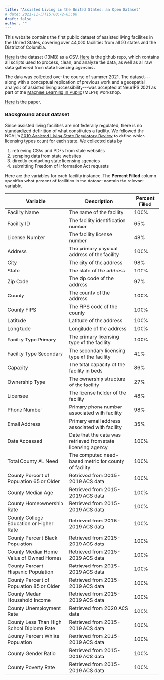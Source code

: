 ```yaml
---
title: "Assisted Living in the United States: an Open Dataset"
# date: 2021-11-17T15:00:42-05:00
draft: false
author: ""
---
```


This website contains the first public dataset of assisted living facilities in the United States, covering over 44,000 facilities from all 50 states and the District of Columbia.

[Here](https://github.com/onefact/assisted-living/raw/main/alf-dataset.csv) is the dataset (13MB) as a CSV. [Here](https://github.com/onefact/assisted-living) is the github repo, which contains all scripts used to process, clean, and analyze the data, as well as all raw data gathered from state licensing agencies.

The data was collected over the course of summer 2021. The dataset---along with a conceptual replication of previous work and a geospatial analysis of assisted living accessibility---was accepted at NeurIPS 2021 as part of the [Machine Learning in Public](https://sites.google.com/nyu.edu/mlph2021/home) (MLPH) workshop.

[Here](https://drive.google.com/file/d/1lqGBlq93fJXXHLCkbn_c6bjd_-AAs6e3/view?usp=sharing) is the paper.

### Background about dataset

Since assisted living facilities are not federally regulated, there is no standardized definition of what constitutes a facility. We followed the NCAL's [2019 Assisted Living
State Regulatory Review](https://www.ahcancal.org/Assisted-Living/Policy/Documents/2019_reg_review.pdf) to define which licensing types count for each state. We collected data by 

1. retrieving CSVs and PDFs from state websites
1. scraping data from state websites 
1. directly contacting state licensing agencies
1. submitting Freedom of Information Act requests


Here are the variables for each facility instance. The **Percent Filled** column specifies what percent of facilities in the dataset contain the relevant variable.

| Variable                                  | Description                                                  | Percent Filled |
|-------------------------------------------|--------------------------------------------------------------|----------------|
| Facility Name                             | The name of the facility                                     | 100%           |
| Facility ID                               | The facility identification number                           | 65%            |
| License Number                            | The facility license number                                  | 48%            |
| Address                                   | The primary physical address of the facility                 | 100%           |
| City                                      | The city of the address                                      | 98%            |
| State                                     | The state of the address                                     | 100%           |
| Zip Code                                  | The zip code of the address                                  | 97%            |
| County                                    | The county of the address                                    | 100%           |
| County FIPS                               | The FIPS code of the county                                  | 100%           |
| Latitude                                  | Latitude of the address                                      | 100%           |
| Longitude                                 | Longitude of the address                                     | 100%           |
| Facility Type Primary                     | The primary licensing type of the facility                   | 100%           |
| Facility Type Secondary                   | The secondary licensing type of the facility                 | 41%            |
| Capacity                                  | The total capacity of the facility in beds                   | 86%            |
| Ownership Type                            | The ownership structure of the facility                      | 27%            |
| Licensee                                  | The license holder of the facility                           | 48%            |
| Phone Number                              | Primary phone number associated with facility                | 98%            |
| Email Address                             | Primary email address associated with facility               | 35%            |
| Date Accessed                             | Date that the data was retrieved from state licensing agency | 100%           |
| Total County AL Need                      | The computed need-based metric for county of facility        | 100%           |
| County Percent of Population 65 or Older  | Retrieved from 2015-2019 ACS data                            | 100%           |
| County Median Age                         | Retrieved from 2015-2019 ACS data                            | 100%           |
| County Homeownership Rate                 | Retrieved from 2015-2019 ACS data                            | 100%           |
| County College Education or Higher Rate   | Retrieved from 2015-2019 ACS data                            | 100%           |
| County Percent Black Population           | Retrieved from 2015-2019 ACS data                            | 100%           |
| County Median Home Value of Owned Homes   | Retrieved from 2015-2019 ACS data                            | 100%           |
| County Percent Hispanic Population        | Retrieved from 2015-2019 ACS data                            | 100%           |
| County Percent of Population 85 or Older  | Retrieved from 2015-2019 ACS data                            | 100%           |
| County Medan Household Income             | Retrieved from 2015-2019 ACS data                            | 100%           |
| County Unemployment Rate                  | Retrieved from 2020 ACS data                                 | 100%           |
| County Less Than High School Diploma Rate | Retrieved from 2015-2019 ACS data                            | 100%           |
| County Percent Whilte Population          | Retrieved from 2015-2019 ACS data                            | 100%           |
| County Gender Ratio                       | Retrieved from 2015-2019 ACS data                            | 100%           |
| County Poverty Rate                       | Retrieved from 2015-2019 ACS data                            | 100%           |





